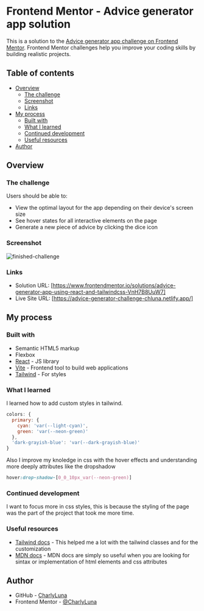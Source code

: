 # Frontend Mentor - Advice generator app solution

This is a solution to the [Advice generator app challenge on Frontend Mentor](https://www.frontendmentor.io/challenges/advice-generator-app-QdUG-13db). Frontend Mentor challenges help you improve your coding skills by building realistic projects.

## Table of contents

- [Overview](#overview)
  - [The challenge](#the-challenge)
  - [Screenshot](#screenshot)
  - [Links](#links)
- [My process](#my-process)
  - [Built with](#built-with)
  - [What I learned](#what-i-learned)
  - [Continued development](#continued-development)
  - [Useful resources](#useful-resources)
- [Author](#author)

## Overview

### The challenge

Users should be able to:

- View the optimal layout for the app depending on their device's screen size
- See hover states for all interactive elements on the page
- Generate a new piece of advice by clicking the dice icon

### Screenshot

![finished-challenge](https://github.com/CharlyLuna/react-mini-projects/assets/73366394/8f78f4af-9c5c-45db-bf02-5d9fe1f65d83)

### Links

- Solution URL: [https://www.frontendmentor.io/solutions/advice-generator-app-using-react-and-tailwindcss-VnH7B8UuW7]
- Live Site URL: [https://advice-generator-challenge-chluna.netlify.app/]

## My process

### Built with

- Semantic HTML5 markup
- Flexbox
- [React](https://reactjs.org/) - JS library
- [Vite](https://vitejs.dev/) - Frontend tool to build web applications
- [Tailwind](https://tailwindcss.com/) - For styles

### What I learned

I learned how to add custom styles in tailwind.
```js
colors: {
  primary: {
    cyan: 'var(--light-cyan)',
    green: 'var(--neon-green)'
  },
  'dark-grayish-blue': 'var(--dark-grayish-blue)'
}
```
Also I improve my knoledge in css with the hover effects and understanding more deeply attributes like the dropshadow
```css
hover:drop-shadow-[0_0_10px_var(--neon-green)]
```

### Continued development

I want to focus more in css styles, this is because the styling of the page was the part of the project that took me more time.

### Useful resources

- [Tailwind docs](https://tailwindcss.com/docs/configuration) - This helped me a lot with the tailwind classes and for the customization
- [MDN docs](https://developer.mozilla.org/en-US/) - MDN docs are simply so useful when you are looking for sintax or implementation of html elements and css attributes

## Author

- GitHub - [CharlyLuna](https://github.com/CharlyLuna)
- Frontend Mentor - [@CharlyLuna](https://www.frontendmentor.io/profile/CharlyLuna)
